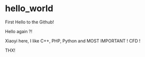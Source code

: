 # hello_world
First Hello to the Github!

Hello again ?!

Xiaoyi here, I like C++, PHP, Python and MOST IMPORTANT ! CFD !

THX!
